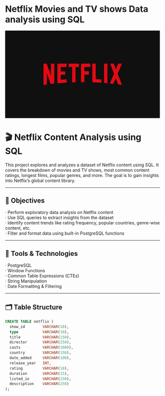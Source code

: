 #  Netflix Movies and TV shows Data analysis using SQL
![Netflix Logo](https://github.com/vikassaraswatiitg26/netflix_sql_project/blob/main/BrandAssets_Logos_01-Wordmark.jpg)


# 🎬 Netflix Content Analysis using SQL

This project explores and analyzes a dataset of Netflix content using SQL. It covers the breakdown of movies and TV shows, most common content ratings, longest films, popular genres, and more. The goal is to gain insights into Netflix’s global content library.

---

## 📌 Objectives

· Perform exploratory data analysis on Netflix content  
· Use SQL queries to extract insights from the dataset  
· Identify content trends like rating frequency, popular countries, genre-wise content, etc.  
· Filter and format data using built-in PostgreSQL functions  

---

## 🧰 Tools & Technologies

· PostgreSQL  
· Window Functions  
· Common Table Expressions (CTEs)  
· String Manipulation  
· Date Formatting & Filtering  

---

## 🗂️ Table Structure

```sql
CREATE TABLE netflix (
  show_id        VARCHAR(10),
  type           VARCHAR(10),
  title          VARCHAR(150),
  director       VARCHAR(250),
  casts          VARCHAR(1000),
  country        VARCHAR(150),
  date_added     VARCHAR(100),
  release_year   INT,
  rating         VARCHAR(10),
  duration       VARCHAR(15),
  listed_in      VARCHAR(250),
  description    VARCHAR(250)
);

